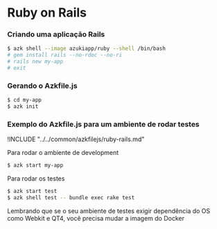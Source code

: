 # Ruby on Rails

### Criando uma aplicação Rails

```sh
$ azk shell --image azukiapp/ruby --shell /bin/bash
# gem install rails --no-rdoc --no-ri
# rails new my-app
# exit
```

### Gerando o Azkfile.js

```sh
$ cd my-app
$ azk init
```

### Exemplo do Azkfile.js para um ambiente de rodar testes

!INCLUDE "../../common/azkfilejs/ruby-rails.md"

Para rodar o ambiente de development
```sh
$ azk start my-app
```

Para rodar os testes

```sh
$ azk start test
$ azk shell test -- bundle exec rake test
```

Lembrando que se o seu ambiente de testes exigir dependência do OS como Webkit e QT4, você precisa mudar a imagem do Docker
